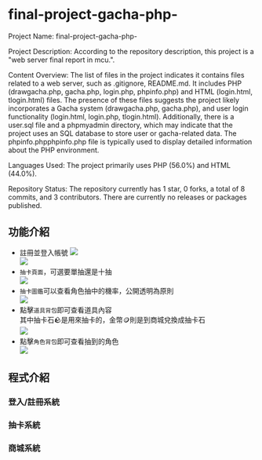 # final-project-gacha-php-
Project Name: final-project-gacha-php-

Project Description: According to the repository description, this project is a "web server final report in mcu.".

Content Overview: The list of files in the project indicates it contains files related to a web server, such as .gitignore, README.md. It includes PHP (drawgacha.php, gacha.php, login.php, phpinfo.php) and HTML (login.html, tlogin.html) files. The presence of these files suggests the project likely incorporates a Gacha system (drawgacha.php, gacha.php), and user login functionality (login.html, login.php, tlogin.html). Additionally, there is a user.sql file and a phpmyadmin directory, which may indicate that the project uses an SQL database to store user or gacha-related data. The phpinfo.phpphpinfo.php file is typically used to display detailed information about the PHP environment.

Languages Used: The project primarily uses PHP (56.0%) and HTML (44.0%).

Repository Status: The repository currently has 1 star, 0 forks, a total of 8 commits, and 3 contributors. There are currently no releases or packages published.

## 功能介紹
* 註冊並登入帳號
![](https://meee.com.tw/zYO3Ymr.png)<br>
![](https://i.meee.com.tw/9bfTHNp.png)<br>
* `抽卡頁面`，可選要單抽還是十抽<br>
![](https://i.meee.com.tw/pV62gYo.png)<br>
* `抽卡圖鑑`可以查看角色抽中的機率，公開透明為原則<br>
![](https://i.meee.com.tw/2IkVWp6.png)<br>
* 點擊`道具背包`即可查看道具內容<br>
  其中抽卡石🪨是用來抽卡的，金幣🪙則是到商城兌換成抽卡石<br>
![](https://i.meee.com.tw/N8bOwhs.png)<br>
* 點擊`角色背包`即可查看抽到的角色<br>
![](https://i.meee.com.tw/iopvaXX.png)<br>

## 程式介紹
### 登入/註冊系統
### 抽卡系統
### 商城系統
